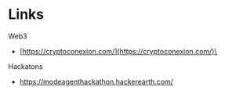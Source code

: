 # Links

Web3

* [https://cryptoconexion.com/](https://cryptoconexion.com/)\


Hackatons

* https://modeagenthackathon.hackerearth.com/
